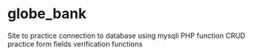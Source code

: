 # globe_bank

Site to practice connection to database using mysqli PHP function
CRUD practice
form fields verification functions
